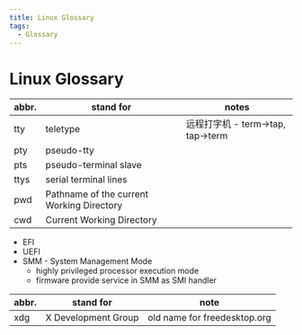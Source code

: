 ```yaml
---
title: Linux Glossary
tags:
  - Glossary
---
```


# Linux Glossary

| abbr. | stand for                                 | notes                             |
| ----- | ----------------------------------------- | --------------------------------- |
| tty   | teletype                                  | 远程打字机 - term->tap, tap->term |
| pty   | pseudo-tty                                |
| pts   | pseudo-terminal slave                     |
| ttys  | serial terminal lines                     |
| pwd   | Pathname of the current Working Directory |
| cwd   | Current Working Directory                 |

- EFI
- UEFI
- SMM - System Management Mode
  - highly privileged processor execution mode
  - firmware provide service in SMM as SMI handler

| abbr. | stand for           | note                         |
| ----- | ------------------- | ---------------------------- |
| xdg   | X Development Group | old name for freedesktop.org |
